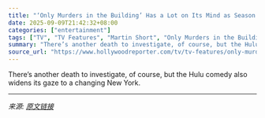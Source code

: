 ```yaml
---
title: "‘Only Murders in the Building’ Has a Lot on Its Mind as Season 5 Opens"
date: 2025-09-09T21:42:32+08:00
categories: ["entertainment"]
tags: ["TV", "TV Features", "Martin Short", "Only Murders in the Building", "Selena Gomez", "Steve Martin"]
summary: "There’s another death to investigate, of course, but the Hulu comedy also widens its gaze to a changing New York."
source_url: "https://www.hollywoodreporter.com/tv/tv-features/only-murders-in-the-building-eason-5-premiere-explained-1236366391/"
---
```


There’s another death to investigate, of course, but the Hulu comedy also widens its gaze to a changing New York.

---

*来源: [原文链接](https://www.hollywoodreporter.com/tv/tv-features/only-murders-in-the-building-eason-5-premiere-explained-1236366391/)*
